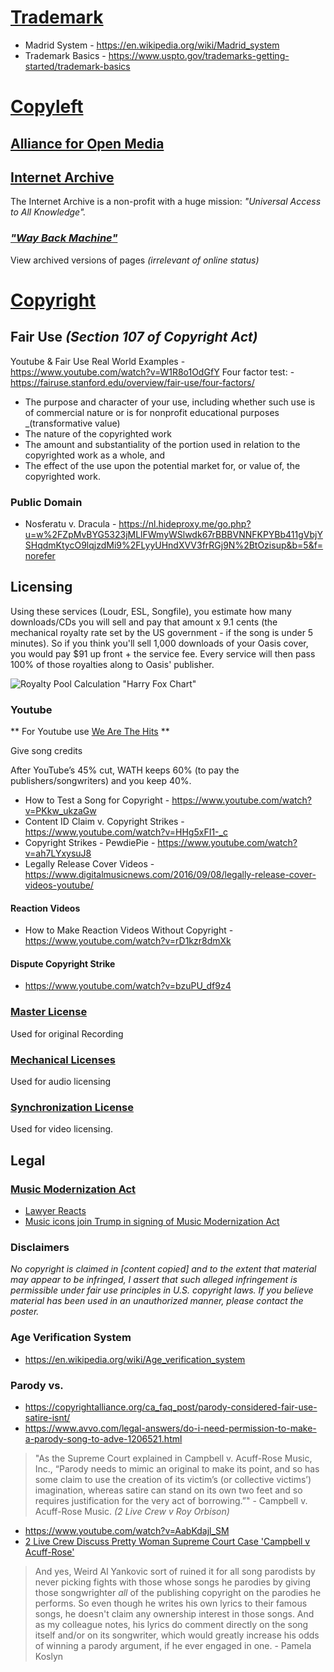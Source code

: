 # [Trademark](https://en.wikipedia.org/wiki/Trademark)

  - Madrid System - https://en.wikipedia.org/wiki/Madrid_system
  - Trademark Basics - https://www.uspto.gov/trademarks-getting-started/trademark-basics


# [Copyleft](https://en.wikipedia.org/wiki/Copyleft)

## [Alliance for Open Media](https://en.wikipedia.org/wiki/Alliance_for_Open_Media)


## [Internet Archive](https://archive.org)

The Internet Archive is a non-profit with a huge mission: _"Universal Access to All Knowledge"._


### [_"Way Back Machine"_](https://archive.org/web/)

View archived versions of pages _(irrelevant of online status)_


# [Copyright](https://en.wikipedia.org/wiki/Copyright)


## Fair Use _(Section 107 of Copyright Act)_

  Youtube & Fair Use Real World Examples - https://www.youtube.com/watch?v=W1R8o1OdGfY
  Four factor test: - https://fairuse.stanford.edu/overview/fair-use/four-factors/

  - The purpose and character of your use, including whether such use is of commercial nature or is for nonprofit educational purposes _(transformative value)
  - The nature of the copyrighted work
  - The amount and substantiality of the portion used in relation to the copyrighted work as a whole, and
  - The effect of the use upon the potential market for, or value of, the copyrighted work.


### Public Domain

  - Nosferatu v. Dracula - https://nl.hideproxy.me/go.php?u=w%2FZpMvBYG5323jMLlFWmyWSlwdk67rBBBVNNFKPYBb411gVbjYSHqdmKtycO9lqjzdMi9%2FLyyUHndXVV3frRGj9N%2BtOzisup&b=5&f=norefer

## Licensing

  Using these services (Loudr, ESL, Songfile), you estimate how many downloads/CDs you will sell and pay that amount x 9.1 cents (the mechanical royalty rate set by the US government - if the song is
  under 5 minutes). So if you think you'll sell 1,000 downloads of your Oasis cover, you would pay $91 up front + the service fee. Every service will then pass 100% of those royalties along to Oasis'
  publisher.


![Royalty Pool Calculation "Harry Fox Chart"](https://aristake.com/posts/images/harry-fox-chart.png)


### Youtube

** For Youtube use [We Are The Hits](https://www.wearethehits.com) **

Give song credits

After YouTube’s 45% cut, WATH keeps 60% (to pay the publishers/songwriters) and you keep 40%.

  - How to Test a Song for Copyright - https://www.youtube.com/watch?v=PKkw_ukzaGw
  - Content ID Claim v. Copyright Strikes - https://www.youtube.com/watch?v=HHg5xFI1-_c
  - Copyright Strikes - PewdiePie - https://www.youtube.com/watch?v=ah7LYxysuJ8
  - Legally Release Cover Videos - https://www.digitalmusicnews.com/2016/09/08/legally-release-cover-videos-youtube/


#### Reaction Videos

- How to Make Reaction Videos Without Copyright - https://www.youtube.com/watch?v=rD1kzr8dmXk


#### Dispute Copyright Strike

  - https://www.youtube.com/watch?v=bzuPU_df9z4


### [Master License](https://www.easysonglicensing.com/pages/help/articles/music-licensing/what-is-a-master-license.aspx)

Used for original Recording


### [Mechanical Licenses](https://www.easysonglicensing.com/pages/help/articles/music-licensing/what-is-a-mechanical-license.aspx)

Used for audio licensing


### [Synchronization License](https://www.easysonglicensing.com/pages/help/articles/music-licensing/what-is-a-synchronization-license.aspx)

Used for video licensing.


## Legal

### [Music Modernization Act](https://en.wikipedia.org/wiki/Music_Modernization_Act)

  - [Lawyer Reacts](https://www.youtube.com/watch?v=ykazv-o_w0s)
  - [Music icons join Trump in signing of Music Modernization Act](https://www.youtube.com/watch?v=vTqiS7WCGqY)


### Disclaimers

  _No copyright is claimed in [content copied] and to the extent that material may appear to be infringed, I assert that such alleged infringement is permissible under fair use principles in U.S.
  copyright laws. If you believe material has been used in an unauthorized manner, please contact the poster._


### Age Verification System

  - https://en.wikipedia.org/wiki/Age_verification_system


### Parody vs.

  - https://copyrightalliance.org/ca_faq_post/parody-considered-fair-use-satire-isnt/
  - https://www.avvo.com/legal-answers/do-i-need-permission-to-make-a-parody-song-to-adve-1206521.html

> "As the Supreme Court explained in Campbell v. Acuff-Rose Music, Inc., “Parody needs to mimic an original to make its point, and so has some claim to use the creation of its victim’s (or collective victims’) imagination, whereas satire can stand on its own two feet and so requires justification for the very act of borrowing.”" - Campbell v. Acuff-Rose Music. _(2 Live Crew v Roy Orbison)_

  - https://www.youtube.com/watch?v=AabKdajl_SM
  - [2 Live Crew Discuss Pretty Woman Supreme Court Case 'Campbell v Acuff-Rose'](https://www.youtube.com/watch?v=CRssktqjvOk)


> And yes, Weird Al Yankovic sort of ruined it for all song parodists by never picking fights with those whose songs he parodies by giving those songwrighter _all_ of the publishing copyright on the
> parodies he performs. So even though he writes his own lyrics to their famous songs, he doesn't claim any ownership interest in those songs. And as my colleague notes, his lyrics do comment directly
> on the song itself and/or on its songwriter, which would greatly increase his odds of winning a parody argument, if he ever engaged in one. - Pamela Koslyn
